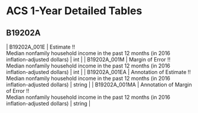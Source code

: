 # ACS 1-Year Detailed Tables

## B19202A

| B19202A_001E | Estimate !!<br>Median nonfamily household income in the past 12 months (in 2016 inflation-adjusted dollars) | int |
| B19202A_001M | Margin of Error !!<br>Median nonfamily household income in the past 12 months (in 2016 inflation-adjusted dollars) | int |
| B19202A_001EA | Annotation of Estimate !!<br>Median nonfamily household income in the past 12 months (in 2016 inflation-adjusted dollars) | string |
| B19202A_001MA | Annotation of Margin of Error !!<br>Median nonfamily household income in the past 12 months (in 2016 inflation-adjusted dollars) | string |

